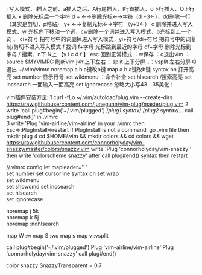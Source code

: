 i 写入模式、i插入之前、a插入之后、A行尾插入、I行首插入、o下行插入、O上行插入
x 删除光标后一个字符
d + ←→删除光标←→字符（d +3←）、dd删除一行（其实是剪切，p粘贴）
y+ ←→复制光标←→字符 （y+3←）
c 删除并进入写入模式、w 光标向下移动一个词、cw删除一个词并进入写入模式、b光标到上一个词 、
	ci+符号 把符号中的词删掉进入写入模式，yi+符号/di+符号 把符号中的词复制/剪切不进入写入模式
f 找词 f+字母 光标跳到最近的字母 df+字母 删除光标到字母
/ 搜索、n下 N上
【y i c d f 】
esc 回到正常模式
：w保存
：q退出vim
：source $MYVIMRC 刷新vim
jkhl上下左右
：split 上下分屏 、：vsplit 左右分屏 Q退出
~/.vim/vimrc
noremap a b a键改b键
map a b a键改b键
syntax on 打开高亮
set number 显示行号
set wildmenu ：命令补全
set hlsearch /搜索高亮
set incsearch 一面输入一面高亮
set ignorecase 忽略大小写43：35美化！


vim插件安装方法:
1 curl -fLo ~/.vim/autoload/plug.vim --create-dirs \
    https://raw.githubusercontent.com/junegunn/vim-plug/master/plug.vim
2 write 'call plug#begin('~/.vim/plugged')   /*plug1 syntax*/ /*plug2 syntax*/...   call plug#end()' in .vimrc	
3 write 'Plug 'vim-airline/vim-airline' in your .vimrc then Esc=>:PlugInstall=>restart
	if PlugInstall is not a command, go .vim file then mkdir plug
4 cd $HOME/.vim && mkdir colors && cd colors && wget  https://raw.githubusercontent.com/connorholyday/vim-snazzy/master/colors/snazzy.vim
	write 'Plug 'connorholyday/vim-snazzy'' then write 'colorscheme snazzy' after call plug#end() syntax then restart
	



//.vimrc config	
let mapleader=" "                                                                                                                       
set number
set cursorline
syntax on 
set wrap        
set wildmenu   
set showcmd
set incsearch   
set hlsearch    
set ignorecase  

noremap j 5k    
noremap k 5j    
noremap <LEADER><CR> :nohlsearch<CR> 

map W :w<CR>
map S :wq<CR>
map s <nop> 
map v :vsplit<CR>

call plug#begin('~/.vim/plugged')
Plug 'vim-airline/vim-airline'
Plug 'connorholyday/vim-snazzy'
call plug#end()

color snazzy
SnazzyTransparent = 0.7 
